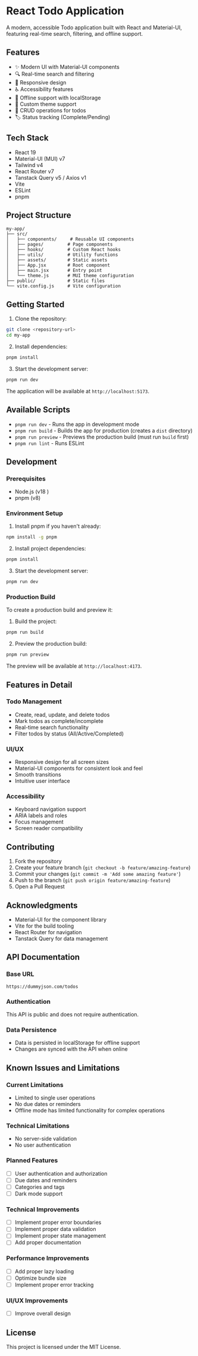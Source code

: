 # React Todo Application

A modern, accessible Todo application built with React and Material-UI, featuring real-time search, filtering, and offline support.

## Features

- ✨ Modern UI with Material-UI components
- 🔍 Real-time search and filtering
- 📱 Responsive design
- ♿ Accessibility features
- 🔄 Offline support with localStorage
- 🎨 Custom theme support
- 📝 CRUD operations for todos
- 🏷️ Status tracking (Complete/Pending)

## Tech Stack

- React 19
- Material-UI (MUI) v7
- Tailwind v4
- React Router v7
- Tanstack Query v5 / Axios v1
- Vite
- ESLint
- pnpm

## Project Structure

```
my-app/
├── src/
│   ├── components/     # Reusable UI components
│   ├── pages/         # Page components
│   ├── hooks/         # Custom React hooks
│   ├── utils/         # Utility functions
│   ├── assets/        # Static assets
│   ├── App.jsx        # Root component
│   ├── main.jsx       # Entry point
│   └── theme.js       # MUI theme configuration
├── public/            # Static files
└── vite.config.js     # Vite configuration
```

## Getting Started

1. Clone the repository:

```bash
git clone <repository-url>
cd my-app
```

2. Install dependencies:

```bash
pnpm install
```

3. Start the development server:

```bash
pnpm run dev
```

The application will be available at `http://localhost:5173`.

## Available Scripts

- `pnpm run dev` - Runs the app in development mode
- `pnpm run build` - Builds the app for production (creates a `dist` directory)
- `pnpm run preview` - Previews the production build (must run `build` first)
- `pnpm run lint` - Runs ESLint

## Development

### Prerequisites

- Node.js (v18 )
- pnpm (v8)

### Environment Setup

1. Install pnpm if you haven't already:

```bash
npm install -g pnpm
```

2. Install project dependencies:

```bash
pnpm install
```

3. Start the development server:

```bash
pnpm run dev
```

### Production Build

To create a production build and preview it:

1. Build the project:

```bash
pnpm run build
```

2. Preview the production build:

```bash
pnpm run preview
```

The preview will be available at `http://localhost:4173`.

## Features in Detail

### Todo Management

- Create, read, update, and delete todos
- Mark todos as complete/incomplete
- Real-time search functionality
- Filter todos by status (All/Active/Completed)

### UI/UX

- Responsive design for all screen sizes
- Material-UI components for consistent look and feel
- Smooth transitions
- Intuitive user interface

### Accessibility

- Keyboard navigation support
- ARIA labels and roles
- Focus management
- Screen reader compatibility

## Contributing

1. Fork the repository
2. Create your feature branch (`git checkout -b feature/amazing-feature`)
3. Commit your changes (`git commit -m 'Add some amazing feature'`)
4. Push to the branch (`git push origin feature/amazing-feature`)
5. Open a Pull Request

## Acknowledgments

- Material-UI for the component library
- Vite for the build tooling
- React Router for navigation
- Tanstack Query for data management

## API Documentation

### Base URL

```
https://dummyjson.com/todos
```

### Authentication

This API is public and does not require authentication.

### Data Persistence

- Data is persisted in localStorage for offline support
- Changes are synced with the API when online

## Known Issues and Limitations

### Current Limitations

- Limited to single user operations
- No due dates or reminders
- Offline mode has limited functionality for complex operations

### Technical Limitations

- No server-side validation
- No user authentication

### Planned Features

- [ ] User authentication and authorization
- [ ] Due dates and reminders
- [ ] Categories and tags
- [ ] Dark mode support

### Technical Improvements

- [ ] Implement proper error boundaries
- [ ] Implement proper data validation
- [ ] Implement proper state management
- [ ] Add proper documentation

### Performance Improvements

- [ ] Add proper lazy loading
- [ ] Optimize bundle size
- [ ] Implement proper error tracking

### UI/UX Improvements

- [ ] Improve overall design

## License

This project is licensed under the MIT License.
